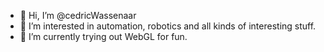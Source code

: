 - 👋 Hi, I’m @cedricWassenaar
- 👀 I’m interested in automation, robotics and all kinds of interesting stuff.
- 🥽 I’m currently trying out WebGL for fun.
